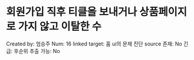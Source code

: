 # 회원가입 직후 티클을 보내거나 상품페이지로 가지 않고 이탈한 수

Created by: 엄승주
Num: 16
linked target: 홈 ui의 문제 진단
source 존재: No
긴급: 후순위
추출 가능: No